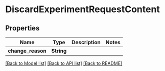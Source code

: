 # DiscardExperimentRequestContent

## Properties

Name | Type | Description | Notes
------------ | ------------- | ------------- | -------------
**change_reason** | **String** |  | 

[[Back to Model list]](../README.md#documentation-for-models) [[Back to API list]](../README.md#documentation-for-api-endpoints) [[Back to README]](../README.md)


